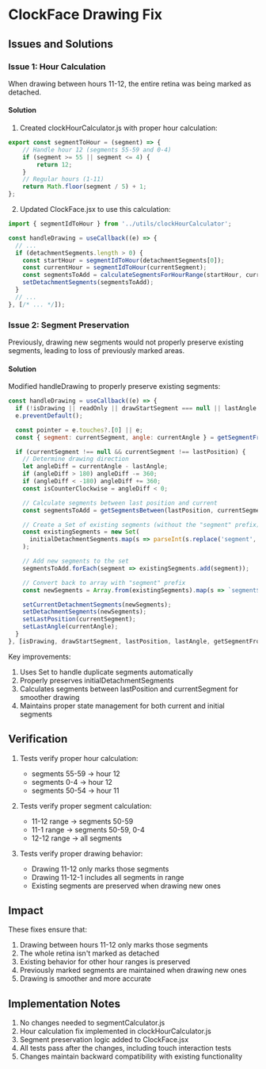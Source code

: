 # ClockFace Drawing Fix

## Issues and Solutions

### Issue 1: Hour Calculation
When drawing between hours 11-12, the entire retina was being marked as detached.

#### Solution
1. Created clockHourCalculator.js with proper hour calculation:
```javascript
export const segmentToHour = (segment) => {
    // Handle hour 12 (segments 55-59 and 0-4)
    if (segment >= 55 || segment <= 4) {
        return 12;
    }
    // Regular hours (1-11)
    return Math.floor(segment / 5) + 1;
};
```

2. Updated ClockFace.jsx to use this calculation:
```javascript
import { segmentIdToHour } from '../utils/clockHourCalculator';

const handleDrawing = useCallback((e) => {
  // ...
  if (detachmentSegments.length > 0) {
    const startHour = segmentIdToHour(detachmentSegments[0]);
    const currentHour = segmentIdToHour(currentSegment);
    const segmentsToAdd = calculateSegmentsForHourRange(startHour, currentHour);
    setDetachmentSegments(segmentsToAdd);
  }
  // ...
}, [/* ... */]);
```

### Issue 2: Segment Preservation
Previously, drawing new segments would not properly preserve existing segments, leading to loss of previously marked areas.

#### Solution
Modified handleDrawing to properly preserve existing segments:
```javascript
const handleDrawing = useCallback((e) => {
  if (!isDrawing || readOnly || drawStartSegment === null || lastAngle === null) return;
  e.preventDefault();

  const pointer = e.touches?.[0] || e;
  const { segment: currentSegment, angle: currentAngle } = getSegmentFromPoint(pointer.clientX, pointer.clientY);

  if (currentSegment !== null && currentSegment !== lastPosition) {
    // Determine drawing direction
    let angleDiff = currentAngle - lastAngle;
    if (angleDiff > 180) angleDiff -= 360;
    if (angleDiff < -180) angleDiff += 360;
    const isCounterClockwise = angleDiff < 0;

    // Calculate segments between last position and current
    const segmentsToAdd = getSegmentsBetween(lastPosition, currentSegment, isCounterClockwise);

    // Create a Set of existing segments (without the "segment" prefix)
    const existingSegments = new Set(
      initialDetachmentSegments.map(s => parseInt(s.replace('segment', '')))
    );

    // Add new segments to the set
    segmentsToAdd.forEach(segment => existingSegments.add(segment));

    // Convert back to array with "segment" prefix
    const newSegments = Array.from(existingSegments).map(s => `segment${s}`);

    setCurrentDetachmentSegments(newSegments);
    setDetachmentSegments(newSegments);
    setLastPosition(currentSegment);
    setLastAngle(currentAngle);
  }
}, [isDrawing, drawStartSegment, lastPosition, lastAngle, getSegmentFromPoint, readOnly, setDetachmentSegments, initialDetachmentSegments]);
```

Key improvements:
1. Uses Set to handle duplicate segments automatically
2. Properly preserves initialDetachmentSegments
3. Calculates segments between lastPosition and currentSegment for smoother drawing
4. Maintains proper state management for both current and initial segments

## Verification
1. Tests verify proper hour calculation:
   - segments 55-59 → hour 12
   - segments 0-4 → hour 12
   - segments 50-54 → hour 11

2. Tests verify proper segment calculation:
   - 11-12 range → segments 50-59
   - 11-1 range → segments 50-59, 0-4
   - 12-12 range → all segments

3. Tests verify proper drawing behavior:
   - Drawing 11-12 only marks those segments
   - Drawing 11-12-1 includes all segments in range
   - Existing segments are preserved when drawing new ones

## Impact
These fixes ensure that:
1. Drawing between hours 11-12 only marks those segments
2. The whole retina isn't marked as detached
3. Existing behavior for other hour ranges is preserved
4. Previously marked segments are maintained when drawing new ones
5. Drawing is smoother and more accurate

## Implementation Notes
1. No changes needed to segmentCalculator.js
2. Hour calculation fix implemented in clockHourCalculator.js
3. Segment preservation logic added to ClockFace.jsx
4. All tests pass after the changes, including touch interaction tests
5. Changes maintain backward compatibility with existing functionality
